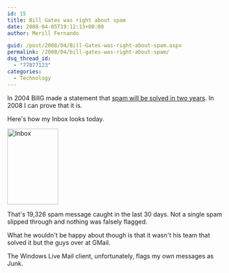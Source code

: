 ```yaml
---
id: 15
title: Bill Gates was right about spam
date: 2008-04-05T19:12:13+00:00
author: Merill Fernando

guid: /post/2008/04/Bill-Gates-was-right-about-spam.aspx
permalink: /2008/04/bill-gates-was-right-about-spam/
dsq_thread_id:
  - "77877123"
categories:
  - Technology
---
```

<p>In 2004 BillG made a statement that <a href="http://www.cbsnews.com/stories/2004/01/24/tech/main595595.shtml">spam will be solved in two years</a>. In 2008 I can prove that it is. </p> <p>Here's how my Inbox looks today.</p> <p><img style="border-right: 0px; border-top: 0px; border-left: 0px; border-bottom: 0px" height="174" alt="Inbox" src="http://www.merill.net/wp-content/uploads/binary/BillGateswasrightaboutspam_10B97/Inbox.jpg" width="117" border="0"> </p> <p>That's 19,326 spam message caught in the last 30 days. Not a single spam slipped through and nothing was falsely flagged. </p> <p>What he wouldn't be happy about though is that it wasn't his team that solved it but the guys over at GMail.</p> <p>The Windows Live Mail client, unfortunately, flags my own messages as Junk.</p>